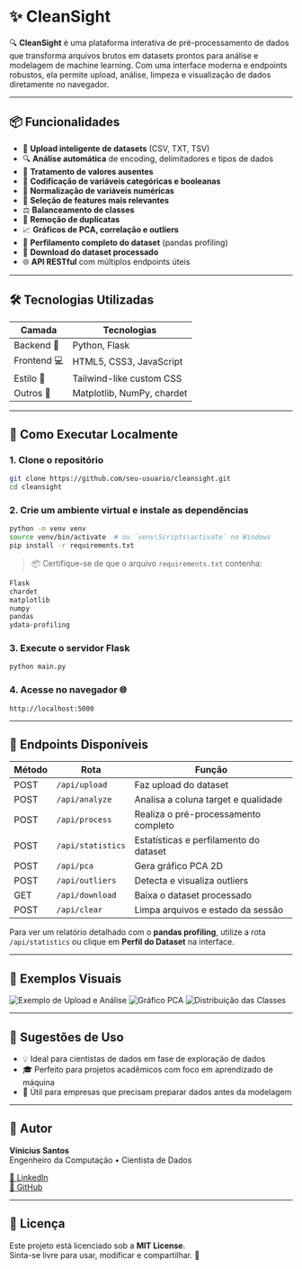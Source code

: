 
# ✨ CleanSight

🔍 **CleanSight** é uma plataforma interativa de pré-processamento de dados que transforma arquivos brutos em datasets prontos para análise e modelagem de machine learning. Com uma interface moderna e endpoints robustos, ela permite upload, análise, limpeza e visualização de dados diretamente no navegador.

---

## 📦 Funcionalidades

- 📁 **Upload inteligente de datasets** (CSV, TXT, TSV)
- 🔍 **Análise automática** de encoding, delimitadores e tipos de dados
- 🧹 **Tratamento de valores ausentes**
- 🧬 **Codificação de variáveis categóricas e booleanas**
- 🧮 **Normalização de variáveis numéricas**
- 🧠 **Seleção de features mais relevantes**
- ⚖️ **Balanceamento de classes**
- 🧊 **Remoção de duplicatas**
- 📈 **Gráficos de PCA, correlação e outliers**
- 📝 **Perfilamento completo do dataset** (pandas profiling)
- 💾 **Download do dataset processado**
- 🌐 **API RESTful** com múltiplos endpoints úteis

---

## 🛠️ Tecnologias Utilizadas

| Camada     | Tecnologias                 |
|------------|-----------------------------|
| Backend 🧠 | Python, Flask               |
| Frontend 💻 | HTML5, CSS3, JavaScript     |
| Estilo 🎨  | Tailwind-like custom CSS     |
| Outros 🔧  | Matplotlib, NumPy, chardet   |

---

## 🚀 Como Executar Localmente

### 1. Clone o repositório
```bash
git clone https://github.com/seu-usuario/cleansight.git
cd cleansight
```

### 2. Crie um ambiente virtual e instale as dependências
```bash
python -m venv venv
source venv/bin/activate  # ou `venv\Scripts\activate` no Windows
pip install -r requirements.txt
```

> 📦 Certifique-se de que o arquivo `requirements.txt` contenha:
```txt
Flask
chardet
matplotlib
numpy
pandas
ydata-profiling
```

### 3. Execute o servidor Flask
```bash
python main.py
```

### 4. Acesse no navegador 🌐
```
http://localhost:5000
```

---

## 🎯 Endpoints Disponíveis

| Método | Rota             | Função                                 |
|--------|------------------|----------------------------------------|
| POST   | `/api/upload`    | Faz upload do dataset                  |
| POST   | `/api/analyze`   | Analisa a coluna target e qualidade    |
| POST   | `/api/process`   | Realiza o pré-processamento completo   |
| POST   | `/api/statistics`| Estatísticas e perfilamento do dataset |
| POST   | `/api/pca`       | Gera gráfico PCA 2D                    |
| POST   | `/api/outliers`  | Detecta e visualiza outliers           |
| GET    | `/api/download`  | Baixa o dataset processado             |
| POST   | `/api/clear`     | Limpa arquivos e estado da sessão      |

Para ver um relatório detalhado com o **pandas profiling**, utilize a rota
`/api/statistics` ou clique em **Perfil do Dataset** na interface.

---

## 📸 Exemplos Visuais

![Exemplo de Upload e Análise](docs/example_upload.png)
![Gráfico PCA](docs/example_pca.png)
![Distribuição das Classes](docs/example_target.png)

---

## 🧠 Sugestões de Uso

- 💡 Ideal para cientistas de dados em fase de exploração de dados
- 🎓 Perfeito para projetos acadêmicos com foco em aprendizado de máquina
- 🏢 Útil para empresas que precisam preparar dados antes da modelagem

---

## 👤 Autor

**Vinicius Santos**  
Engenheiro da Computação • Cientista de Dados 

[🔗 LinkedIn](https://www.linkedin.com/in/vinicius-santos)  
[🐙 GitHub](https://github.com/ViniciusKanh)

---

## 📃 Licença

Este projeto está licenciado sob a **MIT License**.  
Sinta-se livre para usar, modificar e compartilhar. 🚀
